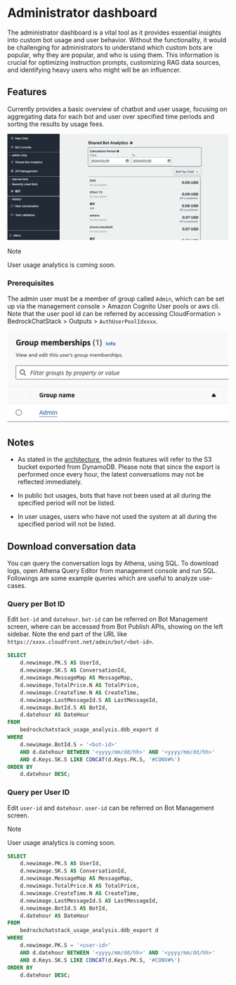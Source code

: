 # Administrator dashboard

The administrator dashboard is a vital tool as it provides essential insights into custom bot usage and user behavior. Without the functionality, it would be challenging for administrators to understand which custom bots are popular, why they are popular, and who is using them. This information is crucial for optimizing instruction prompts, customizing RAG data sources, and identifying heavy users who might will be an influencer.

## Features

Currently provides a basic overview of chatbot and user usage, focusing on aggregating data for each bot and user over specified time periods and sorting the results by usage fees.

![](./imgs/admin_bot_analytics.png)

> [!Note]
> User usage analytics is coming soon.

### Prerequisites

The admin user must be a member of group called `Admin`, which can be set up via the management console > Amazon Cognito User pools or aws cli. Note that the user pool id can be referred by accessing CloudFormation > BedrockChatStack > Outputs > `AuthUserPoolIdxxxx`.

![](./imgs/group_membership_admin.png)

## Notes

- As stated in the [architecture](../README.md#architecture), the admin features will refer to the S3 bucket exported from DynamoDB. Please note that since the export is performed once every hour, the latest conversations may not be reflected immediately.

- In public bot usages, bots that have not been used at all during the specified period will not be listed.

- In user usages, users who have not used the system at all during the specified period will not be listed.

## Download conversation data

You can query the conversation logs by Athena, using SQL. To download logs, open Athena Query Editor from management console and run SQL. Followings are some example queries which are useful to analyze use-cases.

### Query per Bot ID

Edit `bot-id` and `datehour`. `bot-id` can be referred on Bot Management screen, where can be accessed from Bot Publish APIs, showing on the left sidebar. Note the end part of the URL like `https://xxxx.cloudfront.net/admin/bot/<bot-id>`.

```sql
SELECT
    d.newimage.PK.S AS UserId,
    d.newimage.SK.S AS ConversationId,
    d.newimage.MessageMap AS MessageMap,
    d.newimage.TotalPrice.N AS TotalPrice,
    d.newimage.CreateTime.N AS CreateTime,
    d.newimage.LastMessageId.S AS LastMessageId,
    d.newimage.BotId.S AS BotId,
    d.datehour AS DateHour
FROM
    bedrockchatstack_usage_analysis.ddb_export d
WHERE
    d.newimage.BotId.S = '<bot-id>'
    AND d.datehour BETWEEN '<yyyy/mm/dd/hh>' AND '<yyyy/mm/dd/hh>'
    AND d.Keys.SK.S LIKE CONCAT(d.Keys.PK.S, '#CONV#%')
ORDER BY
    d.datehour DESC;
```

### Query per User ID

Edit `user-id` and `datehour`. `user-id` can be referred on Bot Management screen.

> [!Note]
> User usage analytics is coming soon.

```sql
SELECT
    d.newimage.PK.S AS UserId,
    d.newimage.SK.S AS ConversationId,
    d.newimage.MessageMap AS MessageMap,
    d.newimage.TotalPrice.N AS TotalPrice,
    d.newimage.CreateTime.N AS CreateTime,
    d.newimage.LastMessageId.S AS LastMessageId,
    d.newimage.BotId.S AS BotId,
    d.datehour AS DateHour
FROM
    bedrockchatstack_usage_analysis.ddb_export d
WHERE
    d.newimage.PK.S = '<user-id>'
    AND d.datehour BETWEEN '<yyyy/mm/dd/hh>' AND '<yyyy/mm/dd/hh>'
    AND d.Keys.SK.S LIKE CONCAT(d.Keys.PK.S, '#CONV#%')
ORDER BY
    d.datehour DESC;
```

